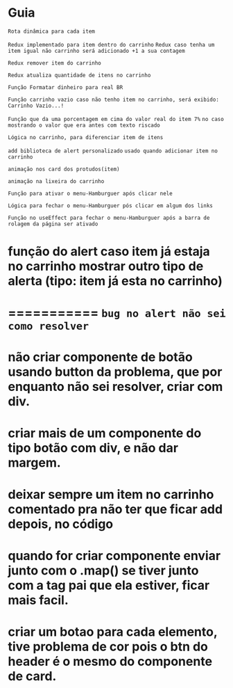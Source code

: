# Guia

`Rota dinâmica para cada item`

`Redux implementado para item dentro do carrinho`
`Redux caso tenha um item igual não carrinho será adicionado +1 a sua contagem`

`Redux remover item do carrinho`

`Redux atualiza quantidade de itens no carrinho`

`Função Formatar dinheiro para real BR`

`Função carrinho vazio caso não tenho item no carrinho, será exibido: Carrinho Vazio...!`

`Função que da uma porcentagem em cima do valor real do item 7%`
`no caso mostrando o valor que era antes com texto riscado`

`Lógica no carrinho, para diferenciar item de itens`

`add biblioteca de alert personalizado`
`usado quando adicionar item no carrinho`

`animação nos card dos protudos(item)`

`animação na lixeira do carrinho`

`Função para ativar o menu-Hamburguer após clicar nele`

`Lógica para fechar o menu-Hamburguer pós clicar em algum dos links`

`Função no useEffect para fechar o menu-Hamburguer após a barra de rolagem da página ser ativado`

# função do alert caso item já estaja no carrinho mostrar outro tipo de alerta (tipo: item já esta no carrinho)

===========
`bug no alert não sei como resolver`
===========


# não criar componente de botão usando button da problema, que por enquanto não sei resolver, criar com div.

# criar mais de um componente do tipo botão com div, e não dar margem.

# deixar sempre um item no carrinho comentado pra não ter que ficar add depois, no código

# quando for criar componente enviar junto com o .map() se tiver junto com a tag pai que ela estiver, ficar mais facil.

# criar um botao para cada elemento, tive problema de cor pois o btn do header é o mesmo do componente de card.